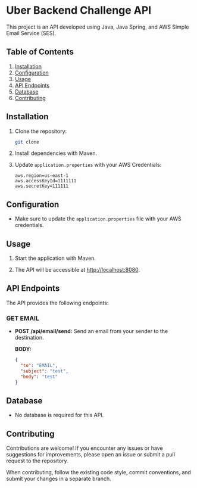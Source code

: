 # Uber Backend Challenge API

This project is an API developed using Java, Java Spring, and AWS Simple Email Service (SES). 
## Table of Contents
1. [Installation](#installation)
2. [Configuration](#configuration)
3. [Usage](#usage)
4. [API Endpoints](#api-endpoints)
5. [Database](#database)
6. [Contributing](#contributing)

## Installation
1. Clone the repository:
   ```bash
   git clone
   ```
2. Install dependencies with Maven.

3. Update `application.properties` with your AWS Credentials:
   ```properties
   aws.region=us-east-1
   aws.accessKeyId=1111111
   aws.secretKey=111111
   ```

## Configuration
- Make sure to update the `application.properties` file with your AWS credentials.

## Usage
1. Start the application with Maven.

2. The API will be accessible at [http://localhost:8080](http://localhost:8080).

## API Endpoints
The API provides the following endpoints:

### GET EMAIL

- **POST /api/email/send:** Send an email from your sender to the destination.

  **BODY:**
  ```json
  {
    "to": "EMAIL",
    "subject": "test",
    "body": "test"
  }
  ```

## Database
- No database is required for this API.

## Contributing
Contributions are welcome! If you encounter any issues or have suggestions for improvements, please open an issue or submit a pull request to the repository.

When contributing, follow the existing code style, commit conventions, and submit your changes in a separate branch.